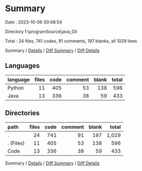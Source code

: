 # Summary

Date : 2023-10-06 00:48:54

Directory f:\\programSource\\java_Git

Total : 24 files,  741 codes, 91 comments, 197 blanks, all 1029 lines

Summary / [Details](details.md) / [Diff Summary](diff.md) / [Diff Details](diff-details.md)

## Languages
| language | files | code | comment | blank | total |
| :--- | ---: | ---: | ---: | ---: | ---: |
| Python | 11 | 405 | 53 | 138 | 596 |
| Java | 13 | 336 | 38 | 59 | 433 |

## Directories
| path | files | code | comment | blank | total |
| :--- | ---: | ---: | ---: | ---: | ---: |
| . | 24 | 741 | 91 | 197 | 1,029 |
| . (Files) | 11 | 405 | 53 | 138 | 596 |
| Code | 13 | 336 | 38 | 59 | 433 |

Summary / [Details](details.md) / [Diff Summary](diff.md) / [Diff Details](diff-details.md)